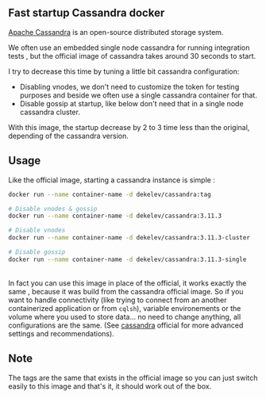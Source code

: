 ## Fast startup Cassandra docker 

[Apache Cassandra] is an open-source distributed storage system.

We often use an embedded single node cassandra for running integration tests , but the official image of cassandra takes around 30 seconds to start.

I try to decrease this time by tuning a little bit cassandra configuration:
- Disabling vnodes, we don't need to customize the token for testing purposes and beside we often use a single cassandra container for that.
- Disable gossip at startup, like below don't need that in a single node cassandra cluster.

With this image, the startup decrease by 2 to 3 time less than the original, depending of the cassandra version.

## Usage

Like the official image, starting a cassandra instance is simple :
```sh 
docker run --name container-name -d dekelev/cassandra:tag

# Disable vnodes & gossip
docker run --name container-name -d dekelev/cassandra:3.11.3

# Disable vnodes
docker run --name container-name -d dekelev/cassandra:3.11.3-cluster

# Disable gossip
docker run --name container-name -d dekelev/cassandra:3.11.3-single
```
\
In fact you can use this image in place of the official, it works exactly the same , because it was build from the cassandra official image. 
So if you want to handle connectivity (like trying to connect from an another containerized application or from  ```cqlsh```), variable environements or the volume where you used to store data... no need to change anything, all configurations are the same.
(See [cassandra] official for more advanced settings and recommendations). 

## Note
The tags are the same that exists in the official image so you can just switch easily to this image and that's it, it should work out of the box.


[cassandra]: <https://hub.docker.com/_/cassandra/>
[Apache Cassandra]: <http://cassandra.apache.org/>
